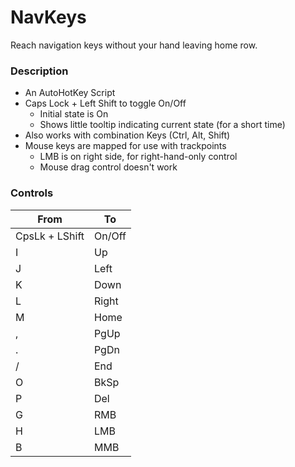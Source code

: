 # NavKeys
Reach navigation keys without your hand leaving home row.
### Description
- An AutoHotKey Script
- Caps Lock + Left Shift to toggle On/Off
  - Initial state is On
  - Shows little tooltip indicating current state (for a short time)
- Also works with combination Keys (Ctrl, Alt, Shift)
- Mouse keys are mapped for use with trackpoints
  -  LMB is on right side, for right-hand-only control
  - Mouse drag control doesn't work

### Controls
| From | To |
|--|--|
| CpsLk + LShift | On/Off
| I | Up |
| J | Left |
| K | Down |
| L | Right |
| M | Home |
| , | PgUp |
| . | PgDn |
| / | End |
| O | BkSp |
| P | Del |
| G | RMB |
| H | LMB |
| B | MMB |
